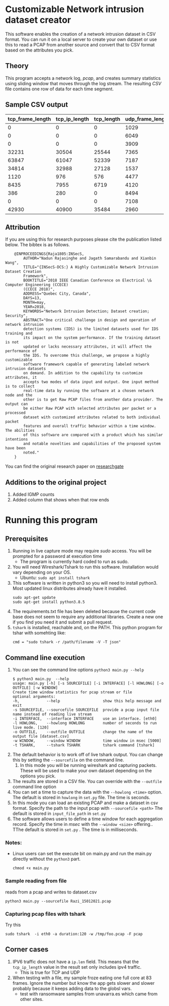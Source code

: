 # Customizable Network intrusion dataset creator
This software enables the creation of a network intrusion dataset in CSV format. You can run it on a local server to create
your own dataset or use this to read a PCAP from another source and convert that to CSV format based on the attributes you pick.

## Theory
This program accepts a network log, _pcap_, and creates summary statistics using sliding window that moves through the log stream.
The resulting _CSV_ file contains one row of data for each time segment.

## Sample CSV output

| tcp_frame_length | tcp_ip_length | tcp_length | udp_frame_length | udp_ip_length | udp_length | arp_frame_length | src_length | dst_length | num_tls | num_http | num_ftp | num_ssh | num_smtp | num_dhcp | num_dns |  num_tcp | num_udp | num_arp | num_igmp | connection_pairs | num_ports | num_packets | window_end_time |
| - | - | - | - | - | - | - | - | - | - | - | - | - | - | - | - | - | - | - | - | - | - | - | - |
| 0 | 0 | 0 | 1029 | 875 | 655 | 0 | 875 | 655 | 0 | 0 | 0 | 0 | 0 | 0 | 11 | 0 | 11 | 0 | 0 | 2 | 10 | 11 | 1573510808578 |
| 0 | 0 | 0 | 6049 | 5475 | 4655 | 0 | 5475 | 4655 | 0 | 0 | 0 | 0 | 0 | 0 | 39 | 0 | 41 | 0 | 0 | 7 | 19 | 41 | 1573510813698 |
| 0 | 0 | 0 | 3909 | 3629 | 3229 | 0 | 3629 | 3229 | 0 | 0 | 0 | 0 | 0 | 0 | 19 | 0 | 20 | 0 | 0 | 7 | 12 | 20 | 1573510818748 |
| 32231 | 30504 | 25544 | 7365 | 6791 | 5971 | 0 | 6791 | 5971 | 0 | 0 | 0 | 0 | 0 | 0 | 24 | 118 | 41 | 0 | 2 | 6 | 29 | 161 | 1573510824230 |
| 63847 | 61047 | 52339 | 7187 | 6669 | 5929 | 0 | 6669 | 5929 | 7 | 0 | 0 | 0 | 0 | 0 | 29 | 194 | 37 | 0 | 0 | 10 | 34 | 231 | 1573510829288 |
| 34814 | 32988 | 27128 | 1537 | 1411 | 1231 | 0 | 1411 | 1231 | 25 | 0 | 0 | 0 | 0 | 0 | 9 | 126 | 9 | 0 | 0 | 9 | 21 | 135 | 1573510834299 |
| 1120 | 976 | 576 | 4477 | 3735 | 2675 | 0 | 3735 | 2675 | 0 | 0 | 0 | 0 | 0 | 0 | 39 | 10 | 53 | 0 | 8 | 6 | 27 | 71 | 1573510839945 |
| 8435 | 7955 | 6719 | 4120 | 3448 | 2488 | 0 | 3448 | 2488 | 10 | 0 | 0 | 0 | 0 | 0 | 44 | 30 | 48 | 0 | 0 | 11 | 28 | 78 | 1573510845166 | 
| 386 | 280 | 0 | 8494 | 7304 | 5604 | 0 | 7304 | 5604 | 0 | 0 | 0 | 0 | 0 | 0 | 85 | 7 | 85 | 0 | 10 | 17 | 53 | 102 | 1573510850251 | 
| 0 | 0 | 0 | 7108 | 6086 | 4626 | 0 | 6086 | 4626 | 0 | 0 | 0 | 0 | 0 | 0 | 71 | 0 | 73 | 0 | 0 | 11 | 38 | 73 | 1573510855679 |
| 42930 | 40900 | 35484 | 2960 | 2456 | 1736 | 0 | 2456 | 1736 | 44 | 0 | 0 | 0 | 0 | 0 | 34 | 130 | 36 | 0 | 1 | 14 | 31 | 167 | 1573510860749 |

## Attribution
If you are using this for research purposes please cite the publication listed below. The bibtex is as follows. 

```
    @INPROCEEDINGS{Raja1805:INSecS,
        AUTHOR="Nadun Rajasinghe and Jagath Samarabandu and Xianbin Wang",
        TITLE="{INSecS-DCS:} A Highly Customizable Network Intrusion Dataset Creation
        Framework",
        BOOKTITLE="2018 IEEE Canadian Conference on Electrical \& Computer Engineering (CCECE)
        (CCECE 2018)",
        ADDRESS="Quebec City, Canada",
        DAYS=13,
        MONTH=may,
        YEAR=2018,
        KEYWORDS="Network Intrusion Detection; Dataset creation; Security",
        ABSTRACT="One critical challenge in design and operation of network intrusion
        detection systems (IDS) is the limited datasets used for IDS training and
        its impact on the system performance. If the training dataset is not
        updated or lacks necessary attributes, it will affect the performance of
        the IDS. To overcome this challenge, we propose a highly customizable
        software framework capable of generating labeled network intrusion datasets
        on demand. In addition to the capability to customize attributes, it
        accepts two modes of data input and output. One input method is to collect
        real-time data by running the software at a chosen network node and the
        other is to get Raw PCAP files from another data provider. The output can
        be either Raw PCAP with selected attributes per packet or a processed
        dataset with customized attributes related to both individual packet
        features and overall traffic behavior within a time window. The abilities
        of this software are compared with a product which has similar intentions
        and notable novelties and capabilities of the proposed system have been
        noted."
    }
```
You can find the original research paper on [researchgate](https://www.researchgate.net/profile/Nadun-Rajasinghe/project/A-customizable-Network-Intrusion-Detection-dataset-creating-framework/attachment/5aff08f8b53d2f63c3ccae32/AS:627686015766528@1526663416701/download/1570426776.pdf?context=ProjectUpdatesLog)

## Additions to the original project
1. Added IGMP counts
1. Added column that shows when that row ends

# Running this program 

## Prerequisites

1. Running in live capture mode may require *sudo* access.  You will be prompted for a password at execution time
    * The program is currently hard coded to run as sudo.
1. You will need Wireshark/Tshark to run this software. Installation would vary depending on your OS.
    * Ubuntu: `sudo apt install tshark`
1. This software is written in python3 so you will need to install python3. Most updated linux distributes already have it installed.
    ```
    sudo apt-get update
    sudo apt-get install python3.8.5
    ```
1. The requirements.txt file has been deleted because the current code base does not seem to require any additional libraries. Create a new one if you find you need it and submit a pull request.
1. `tshark` is installed, reachable and, on the PATH.  This python program for tshar with somehting like:
    ```
    cmd = "sudo tshark -r /path/filename -V -T json"
    ```

## Command line execution
1. You can see the command line options `python3 main.py --help`
    ```
    $ python3 main.py  --help
    usage: main.py [-h] [-s SOURCEFILE] [-i INTERFACE] [-l HOWLONG] [-o OUTFILE] [-w WINDOW]
    Create time window statistics for pcap stream or file
    optional arguments:
    -h,            --help                   show this help message and exit
    -s SOURCEFILE, --sourcefile SOURCEFILE  provide a pcap input file name instead of reading live stream
    -i INTERFACE,  --interface INTERFACE    use an interface. [eth0]
    -l HOWLONG,    --howlong HOWLONG        number of seconds to run live mode. [120]
    -o OUTFILE,    --outfile OUTFILE        change the name of the output file [dataset.csv]
    -w WINDOW,     --window WINDOW          time window in msec [5000]
    -t TSHARK,     --tshark TSHARK          tshark command [tshark]
    ```
1. The default behavior is to work off of live tshark output. You can change this by setting the `--sourcefile` on the command line.
    1. In this mode you will be running wireshark and capturing packets. These will be used to make your own dataset depending on the options you pick. 
1. The results are stored in a CSV file.  You can override with the `--outfile` command line option
1. You can set a time to capture the data with the `--howlong <time>` option. The default is stored in `howlong` in `set.py` file. The time is seconds. 
1. In this mode you can load an existing PCAP and make a dataset in csv format. Specify the path to the input pcap with `--sourcefile <path>` The default is stored in `input_file_path` in `set.py`
1. The software allows users to define a time window for each aggregation record. Specify the time in _msec_ with the `--window <size>` offering.. TThe default is stored in  `set.py` . The time is in milliseconds. 

### Notes:
* Linux users can set the execute bit on main.py and run the main.py directly without the `python3` part.
    ```
    chmod +x main.py
    ```

### Sample reading from file
reads from a pcap and writes to dataset.csv

`python3 main.py --sourcefile Razi_15012021.pcap`

    
### Capturing pcap files with tshark
Try this
```
sudo tshark  -i eth0 -a duration:120 -w /tmp/foo.pcap -F pcap
```

## Corner cases

1. IPV6 traffic does not have a `ip.len` field.  This means that the `tcp_ip_length` value in the result set only includes ipv4 traffic.
    * This is true for TCP and UDP
1. When testing with a file, my sample froze eating one full core at 83 frames.  Ignore the number but know the app gets slower and slower probably because it keeps adding data to the globsl vars.
    * test with ransomware samples from unavarra.es which came from other sites.
